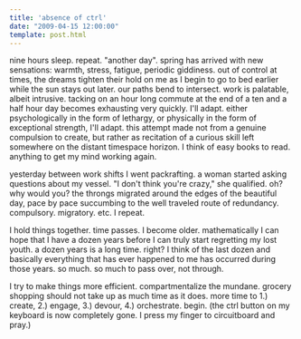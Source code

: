 ```yaml
---
title: 'absence of ctrl'
date: "2009-04-15 12:00:00"
template: post.html
---
```


nine hours sleep. repeat. "another day". spring has arrived with new sensations: warmth, stress, fatigue, periodic giddiness. out of control at times, the dreams tighten their hold on me as I begin to go to bed earlier while the sun stays out later. our paths bend to intersect. work is palatable, albeit intrusive. tacking on an hour long commute at the end of a ten and a half hour day becomes exhausting very quickly. I'll adapt. either psychologically in the form of lethargy, or physically in the form of exceptional strength, I'll adapt. this attempt made not from a genuine compulsion to create, but rather as recitation of a curious skill left somewhere on the distant timespace horizon. I think of easy books to read. anything to get my mind working again.

yesterday between work shifts I went packrafting. a woman started asking questions about my vessel. "I don't think you're crazy," she qualified. oh? why would you? the throngs migrated around the edges of the beautiful day, pace by pace succumbing to the well traveled route of redundancy. compulsory. migratory. etc. I repeat.

I hold things together. time passes. I become older. mathematically I can hope that I have a dozen years before I can truly start regretting my lost youth. a dozen years is a long time. right? I think of the last dozen and basically everything that has ever happened to me has occurred during those years. so much. so much to pass over, not through.

I try to make things more efficient. compartmentalize the mundane. grocery shopping should not take up as much time as it does. more time to 1.) create, 2.) engage, 3.) devour, 4.) orchestrate. begin. (the ctrl button on my keyboard is now completely gone. I press my finger to circuitboard and pray.)